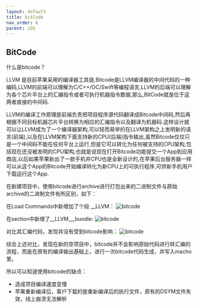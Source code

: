 ```yaml
---
layout: default
title: bitCode
nav_order: 6
parent: iOS
---
```


## BitCode


什么是bitcode？

LLVM 是目前苹果采用的编译器工具链,Bitcode是LLVM编译器的中间代码的一种编码,LLVM的前端可以理解为C/C++/OC/Swift等编程语言,LLVM的后端可以理解为各个芯片平台上的汇编指令或者可执行机器指令数据,那么,BitCode就是位于这两者直接的中间码. 

LLVM的编译工作原理是前端负责把项目程序源代码翻译成Bitcode中间码,然后再根据不同目标机器芯片平台转换为相应的汇编指令以及翻译为机器码.这样设计就可以让LLVM成为了一个编译器架构,可以轻而易举的在LLVM架构之上发明新的语言(前端),以及在LLVM架构下面支持新的CPU(后端)指令输出,虽然Bitcode仅仅只是一个中间码不能在任何平台上运行,但是它可以转化为任何被支持的CPU架构,包括现在还没被发明的CPU架构,也就是说现在打开Bitcode功能提交一个App到应用商店,以后如果苹果新出了一款手机并CPU也是全新设计的,在苹果后台服务器一样可以从这个App的Bitcode开始编译转化为新CPU上的可执行程序,可供新手机用户下载运行这个App.

在新建项目中，使用bitcode进行archive进行打包出来的二进制文件与原始archive的二进制文件有所区别，如下：

在Load Commands中新增加了个段 __LLVM：
![bitcode](../../../images/iOS/bitcode-command.png)

在section中新增了__LLVM,__bundle: 
![bitcode](../../../images/iOS/bitcode-section.png)

对比其汇编代码，发现并没有受到bitcode影响：
![bitcode](../../../images/iOS/bitcode-assembly.png)

综合上述对比，发现在新的空项目中，bitcode并不会影响原始代码进行转汇编的流程，而是在原有的编译输出基础上，进行一次bitcode代码生成，并写入macho里。

所以可以知道使用bitcode的缺点：
- 造成项目编译速度变慢
- 苹果重新编译后，客户下载的是重新编译后的执行文件，原有的DSYM文件失效，线上崩溃无法解析
 